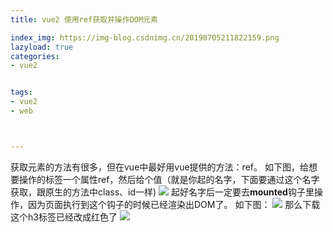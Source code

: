 ```yaml
---
title: vue2 使用ref获取并操作DOM元素

index_img: https://img-blog.csdnimg.cn/20190705211822159.png
lazyload: true
categories:
- vue2


tags:
- vue2
- web



---
```






获取元素的方法有很多，但在vue中最好用vue提供的方法：ref。
如下图，给想要操作的标签一个属性ref，然后给个值（就是你起的名字，下面要通过这个名字获取，跟原生的方法中class、id一样)
![](https://img-blog.csdnimg.cn/20190705211000910.png)
起好名字后一定要去**mounted**钩子里操作，因为页面执行到这个钩子的时候已经渲染出DOM了。
如下图：
![](https://img-blog.csdnimg.cn/20190705211707858.png)
那么下载这个h3标签已经改成红色了
![](https://img-blog.csdnimg.cn/20190705211822159.png)
